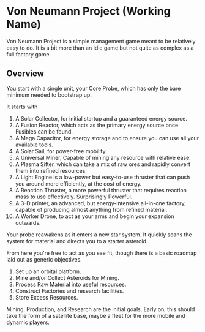 # Von Neumann Project (Working Name)

Von Neumann Project is a simple management game meant to be relatively easy to do. It is a bit more than an Idle game but not quite as complex as a full factory game.

## Overview

You start with a single unit, your Core Probe, which has only the bare minimum needed to bootstrap up.

It starts with 
1. A Solar Collector, for initial startup and a guaranteed energy source.
2. A Fusion Reactor, which acts as the primary energy source once Fusibles can be found.
3. A Mega Capacitor, for energy storage and to ensure you can use all your available tools.
4. A Solar Sail, for power-free mobility.
5. A Universal Miner, Capable of mining any resource with relative ease.
6. A Plasma Sifter, which can take a mix of raw ores and rapidly convert them into refined resources.
7. A Light Engine is a low-power but easy-to-use thruster that can push you around more efficiently, at the cost of energy.
8. A Reaction Thruster, a more powerful thruster that requires reaction mass to use effectively. Surprisingly Powerful.
9. A 3-D printer, an advanced, but energy-intensive all-in-one factory, capable of producing almost anything from refined material.
10. A Worker Drone, to act as your arms and begin your expansion outwards.

Your probe reawakens as it enters a new star system. It quickly scans the system for material and directs you to a starter asteroid. 

From here you're free to act as you see fit, though there is a basic roadmap laid out as generic objectives.

1. Set up an orbital platform.
  1. Mine and/or Collect Asteroids for Mining.
  2. Process Raw Material into useful resources.
  3. Construct Factories and research facilities.
  4. Store Excess Resources.

Mining, Production, and Research are the initial goals. Early on, this should take the form of a satellite base, maybe a fleet for the more mobile and dynamic players.

